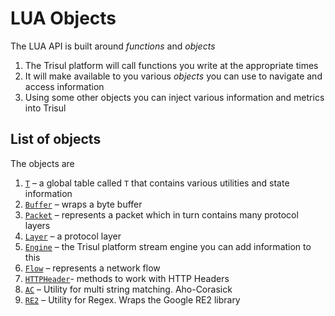 # LUA Objects

The LUA API is built around *functions* and *objects*

1. The Trisul platform will call functions you write at the appropriate times
2. It will make available to you various *objects* you can use to navigate and access information
3. Using some other objects you can inject various information and metrics into Trisul

## List of objects

The objects are

1. [`T`](/docs/lua/obj_globalt) – a global table called `T` that contains various utilities and state information
2. [`Buffer`](/docs/lua/obj_buffer) – wraps a byte buffer
3. [`Packet`](/docs/lua/obj_packet) – represents a packet which in turn contains many protocol layers
4. [`Layer`](/docs/lua/obj_layer) – a protocol layer
5. [`Engine`](/docs/lua/obj_engine) – the Trisul platform stream engine you can add information to this
6. [`Flow`](/docs/lua/obj_flowid) – represents a network flow
7. [`HTTPHeader`](/docs/lua/obj_httpheader)- methods to work with HTTP Headers
8. [`AC`](/docs/lua/obj_ac) – Utility for multi string matching. Aho-Corasick
9. [`RE2`](/docs/lua/obj_re2) – Utility for Regex. Wraps the Google RE2 library

